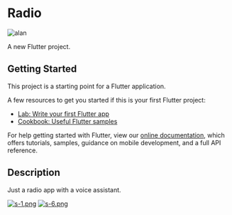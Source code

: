 # Radio
![alan](https://user-images.githubusercontent.com/57166270/177032787-d3ad9859-453b-4df2-b6d3-2a302e6301ab.png)

A new Flutter project.

## Getting Started

This project is a starting point for a Flutter application.

A few resources to get you started if this is your first Flutter project:

- [Lab: Write your first Flutter app](https://flutter.dev/docs/get-started/codelab)
- [Cookbook: Useful Flutter samples](https://flutter.dev/docs/cookbook)

For help getting started with Flutter, view our
[online documentation](https://flutter.dev/docs), which offers tutorials,
samples, guidance on mobile development, and a full API reference.

## Description
Just a radio app with a voice assistant.

[![s-1.png](https://i.postimg.cc/wjcvxyvp/s-1.png)](https://postimg.cc/NKFYp0mJ)
[![s-6.png](https://i.postimg.cc/25t3gpyb/s-6.png)](https://postimg.cc/CZjFfQjS)
